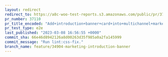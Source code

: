 ```yaml
---
layout: redirect
redirect_to: https://a8c-woo-test-reports.s3.amazonaws.com/public/pr/37110/e2e/index.html
pr_number: 37110
pr_title_encoded: "Add+introduction+banner+card+into+multichannel+marketing+page"
pr_test_type: e2e
last_published: "2023-03-08 16:56:55 +0000"
commit_sha: 66e46d8942126a8d00263d35f985a0a2fa145999
commit_message: "Run lint:css-fix."
branch_name: feature/34904-marketing-introduction-banner
---
```

